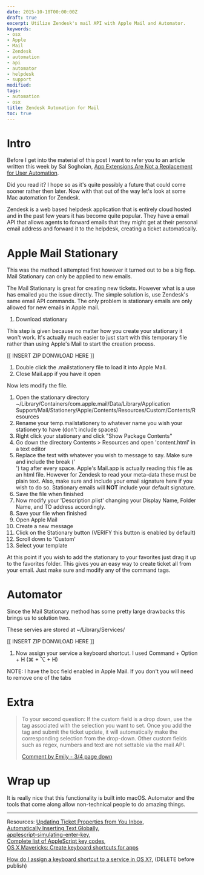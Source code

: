 ```yaml
---
date: 2015-10-10T00:00:00Z
draft: true
excerpt: Utilize Zendesk's mail API with Apple Mail and Automator.
keywords:
- osx
- Apple
- Mail
- Zendesk
- automation
- api
- automator
- helpdesk
- support
modified:
tags:
- automation
- osx
title: Zendesk Automation for Mail
toc: true
---
```


# Intro

Before I get into the material of this post I want to refer you to an article written this week by Sal Soghoian, [App Extensions Are Not a Replacement for User Automation](https://www.macstories.net/stories/app-extensions-are-not-a-replacement-for-user-automation/).

Did you read it? I hope so as it's quite possibly a future that could come sooner rather then later. Now with that out of the way let's look at some Mac automation for Zendesk.

Zendesk is a web based helpdesk application that is entirely cloud hosted and in the past few years it has become quite popular. They have a email API that allows agents to forward emails that they might get at their personal email address and forward it to the helpdesk, creating a ticket automatically. 

# Apple Mail Stationary

This was the method I attempted first however it turned out to be a big flop. Mail Stationary can only be applied to new emails. 

The Mail Stationary is great for creating new tickets. However what is a use has emailed you the issue directly. The simple solution is, use Zendesk's same email API commands. The only problem is stationary emails are only allowed for new emails in Apple mail.

1) Download stationary

  This step is given because no matter how you create your stationary it won't work. It's actually much easier to just start with this temporary file rather than using Apple's Mail to start the creation process.

  [[ INSERT ZIP DONWLOAD HERE ]]


1) Double click the .mailstationery file to load it into Apple Mail.
1) Close Mail.app if you have it open

Now lets modify the file.
1) Open the stationary directory
  ~/Library/Containers/com.apple.mail/Data/Library/Application Support/Mail/Stationery/Apple/Contents/Resources/Custom/Contents/Resources
1) Rename your temp.mailstationery to whatever name you wish your stationery to have (don't include spaces)
1) Right click your stationary and click "Show Package Contents"
1) Go down the directory Contents > Resources and open 'content.html' in a text editor
1) Replace the text with whatever you wish to message to say. Make sure and include the break ('<br>') tag after every space. Apple's Mail.app is actually reading this file as an html file. However for Zendesk to read your meta-data these must be plain text. Also, make sure and include your email signature here if you wish to do so. Stationary emails will **NOT** include your default signature.
1) Save the file when finished
1) Now modify your 'Description.plist' changing your Display Name, Folder Name, and TO address accordingly.
1) Save your file when finished
1) Open Apple Mail
1) Create a new message
1) Click on the Stationary button (VERIFY this button is enabled by default)
1) Scroll down to 'Custom'
1) Select your template

At this point if you wish to add the stationary to your favorites just drag it up to the favorites folder. This gives you an easy way to create ticket all from your email. Just make sure and modify any of the command tags.

# Automator

Since the Mail Stationary method has some pretty large drawbacks this brings us to solution two.

These servies are stored at ~/Library/Services/


[[ INSERT ZIP DONWLOAD HERE ]]

1) Now assign your service a keyboard shortcut. I used Command + Option + H (⌘ + ⌥ + H)

NOTE: I have the bcc field enabled in Apple Mail. If you don't you will need to remove one of the tabs

# Extra

>To your second question: If the custom field is a drop down, use the tag associated with the selection you want to set. Once you add the tag and submit the ticket update, it will automatically make the corresponding selection from the drop-down. Other custom fields such as regex, numbers and text are not settable via the mail API.
>
> [Comment by Emily - 3/4 page down](https://support.zendesk.com/hc/en-us/articles/203691006-Updating-ticket-properties-from-your-inbox?page=4&preview%5Btheme_id%5D=-1%29)

# Wrap up

It is really nice that this functionality is built into macOS. Automator and the tools that come along allow non-technical people to do amazing things. 

---


Resources: [Updating Ticket Properties from You Inbox](https://support.zendesk.com/hc/en-us/articles/203691006-Updating-ticket-properties-from-your-inbox),  
[Automatically Inserting Text Globally](http://apple.stackexchange.com/a/87989),  
[applescript-simulating-enter-key](http://alvinalexander.com/blog/post/mac-os-x/applescript-simulating-enter-key),  
[Complete list of AppleScript key codes](http://eastmanreference.com/complete-list-of-applescript-key-codes/),  
[OS X Mavericks: Create keyboard shortcuts for apps](https://support.apple.com/kb/PH13916?locale=en_US)



[How do I assign a keyboard shortcut to a service in OS X?](http://apple.stackexchange.com/a/44001),  (DELETE before publish)
